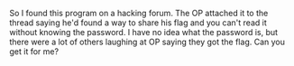 So I found this program on a hacking forum. The OP attached it to the thread saying he'd found a way to share his flag
and you can't read it without knowing the password. I have no idea what the password is, but there were a lot of others
laughing at OP saying they got the flag. Can you get it for me?
